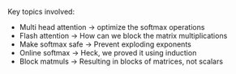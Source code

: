 Key topics involved:
- Multi head attention -> optimize the softmax operations
- Flash attention -> How can we block the matrix multiplications
- Make softmax safe -> Prevent exploding exponents
- Online softmax -> Heck, we proved it using induction
- Block matmuls -> Resulting in blocks of matrices, not scalars   
